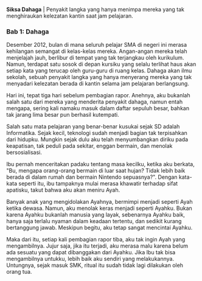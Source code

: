 **Siksa Dahaga** | Penyakit langka yang hanya menimpa mereka yang tak menghiraukan kelezatan kantin saat jam pelajaran.

### Bab 1: Dahaga

Desember 2012, bulan di mana seluruh pelajar SMA di negeri ini merasa kehilangan semangat di kelas-kelas mereka. Angan-angan mereka telah menjelajah jauh, berlibur di tempat yang tak terjangkau oleh kurikulum. Namun, terdapat satu sosok di depan kursiku yang selalu terlihat haus akan setiap kata yang terucap oleh guru-guru di ruang kelas. Dahaga akan ilmu sekolah, sebuah penyakit langka yang hanya menyerang mereka yang tak menyadari kelezatan berada di kantin selama jam pelajaran berlangsung.

Hari ini, tepat tiga hari sebelum pembagian rapor. Anehnya, aku bukanlah salah satu dari mereka yang menderita penyakit dahaga, namun entah mengapa, sering kali namaku masuk dalam daftar sepuluh besar, bahkan tak jarang lima besar pun berhasil kutempati.

Salah satu mata pelajaran yang benar-benar kusukai sejak SD adalah Informatika. Sejak kecil, teknologi sudah menjadi bagian tak terpisahkan dari hidupku. Mungkin sejak dulu aku telah menyumbangkan diriku pada keapatisan, tak peduli pada sekitar, enggan bermain, dan menolak bersosialisasi.

Ibu pernah menceritakan padaku tentang masa kecilku, ketika aku berkata, "Bu, mengapa orang-orang bermain di luar saat hujan? Tidak lebih baik berada di dalam rumah dan bermain Nintendo sepuasnya?". Dengan kata-kata seperti itu, ibu tampaknya mulai merasa khawatir terhadap sifat apatisku, takut bahwa aku akan meniru Ayah.

Banyak anak yang mengidolakan Ayahnya, bermimpi menjadi seperti Ayah ketika dewasa. Namun, aku menolak keras menjadi seperti Ayahku. Bukan karena Ayahku bukanlah manusia yang layak, sebenarnya Ayahku baik, hanya saja terlalu nyaman dalam keadaan tertentu, dan sedikit kurang bertanggung jawab. Meskipun begitu, aku tetap sangat mencintai Ayahku.

Maka dari itu, setiap kali pembagian rapor tiba, aku tak ingin Ayah yang mengambilnya. Jujur saja, jika itu terjadi, aku merasa malu karena belum ada sesuatu yang dapat dibanggakan dari Ayahku. Jika Ibu tak bisa mengambilnya untukku, lebih baik aku sendiri yang melakukannya. Untungnya, sejak masuk SMK, ritual itu sudah tidak lagi dilakukan oleh orang tua.
